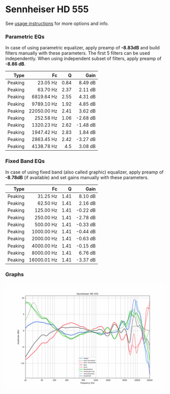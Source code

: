 # Sennheiser HD 555
See [usage instructions](https://github.com/jaakkopasanen/AutoEq#usage) for more options and info.

### Parametric EQs
In case of using parametric equalizer, apply preamp of **-8.83dB** and build filters manually
with these parameters. The first 5 filters can be used independently.
When using independent subset of filters, apply preamp of **-8.86 dB**.

| Type    | Fc          |    Q | Gain     |
|--------:|------------:|-----:|---------:|
| Peaking | 23.05 Hz    | 0.84 | 8.49 dB  |
| Peaking | 63.70 Hz    | 2.37 | 2.11 dB  |
| Peaking | 6819.64 Hz  | 2.55 | 4.31 dB  |
| Peaking | 9789.10 Hz  | 1.92 | 4.85 dB  |
| Peaking | 22050.00 Hz | 2.41 | 3.62 dB  |
| Peaking | 252.58 Hz   | 1.06 | -2.68 dB |
| Peaking | 1320.23 Hz  | 2.62 | -1.48 dB |
| Peaking | 1947.42 Hz  | 2.83 | 1.84 dB  |
| Peaking | 2863.45 Hz  | 2.42 | -3.27 dB |
| Peaking | 4138.78 Hz  | 4.5  | 3.08 dB  |

### Fixed Band EQs
In case of using fixed band (also called graphic) equalizer, apply preamp of **-8.78dB**
(if available) and set gains manually with these parameters.

| Type    | Fc          |    Q | Gain     |
|--------:|------------:|-----:|---------:|
| Peaking | 31.25 Hz    | 1.41 | 8.10 dB  |
| Peaking | 62.50 Hz    | 1.41 | 2.16 dB  |
| Peaking | 125.00 Hz   | 1.41 | -0.22 dB |
| Peaking | 250.00 Hz   | 1.41 | -2.78 dB |
| Peaking | 500.00 Hz   | 1.41 | -0.33 dB |
| Peaking | 1000.00 Hz  | 1.41 | -0.44 dB |
| Peaking | 2000.00 Hz  | 1.41 | -0.63 dB |
| Peaking | 4000.00 Hz  | 1.41 | -0.15 dB |
| Peaking | 8000.00 Hz  | 1.41 | 6.76 dB  |
| Peaking | 16000.01 Hz | 1.41 | -3.37 dB |

### Graphs
![](./Sennheiser%20HD%20555.png)